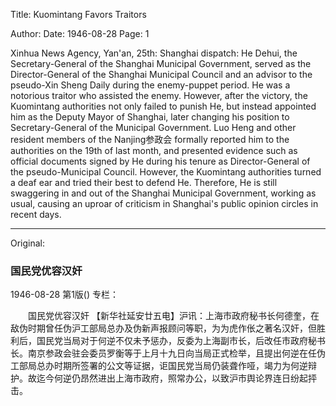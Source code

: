 Title: Kuomintang Favors Traitors

Author:
Date: 1946-08-28
Page: 1

Xinhua News Agency, Yan'an, 25th: Shanghai dispatch: He Dehui, the Secretary-General of the Shanghai Municipal Government, served as the Director-General of the Shanghai Municipal Council and an advisor to the pseudo-Xin Sheng Daily during the enemy-puppet period. He was a notorious traitor who assisted the enemy. However, after the victory, the Kuomintang authorities not only failed to punish He, but instead appointed him as the Deputy Mayor of Shanghai, later changing his position to Secretary-General of the Municipal Government. Luo Heng and other resident members of the Nanjing参政会 formally reported him to the authorities on the 19th of last month, and presented evidence such as official documents signed by He during his tenure as Director-General of the pseudo-Municipal Council. However, the Kuomintang authorities turned a deaf ear and tried their best to defend He. Therefore, He is still swaggering in and out of the Shanghai Municipal Government, working as usual, causing an uproar of criticism in Shanghai's public opinion circles in recent days.



<hr /> 

Original: 


### 国民党优容汉奸

1946-08-28
第1版()
专栏：

　　国民党优容汉奸
    【新华社延安廿五电】沪讯：上海市政府秘书长何德奎，在敌伪时期曾任伪沪工部局总办及伪新声报顾问等职，为为虎作伥之著名汉奸，但胜利后，国民党当局对于何逆不仅未予惩办，反委为上海副市长，后改任市政府秘书长。南京参政会驻会委员罗衡等于上月十九日向当局正式检举，且提出何逆在任伪工部局总办时期所签署的公文等证据，讵国民党当局仍装聋作哑，竭力为何逆辩护。故迄今何逆仍昂然进出上海市政府，照常办公，以致沪市舆论界连日纷起抨击。
